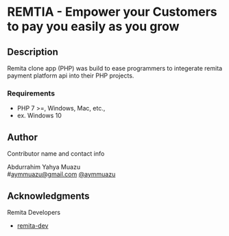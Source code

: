 # REMTIA - Empower your Customers to pay you easily as you grow
 
## Description

Remita clone app (PHP) was build to ease programmers to integerate remita payment platform api into their PHP projects.

### Requirements

* PHP 7 >=, Windows, Mac, etc., 
* ex. Windows 10


## Author

Contributor name and contact info

Abdurrahim Yahya Muazu  
#aymmuazu@gmail.com
[@aymmuazu](https://facebook.com/aymmuazu)



## Acknowledgments

Remita Developers
* [remita-dev](https://developers.remita.net)